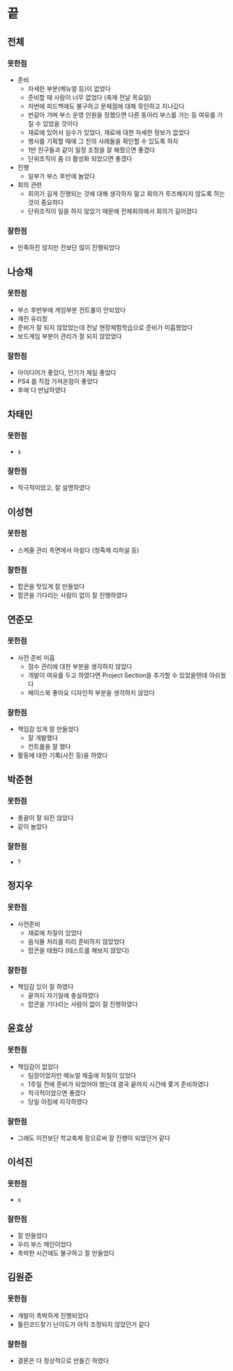 # 끝

## 전체

### 못한점
- 준비
  - 자세한 부분(메뉴얼 등)이 없었다
  - 준비할 때 사람이 너무 없었다 (축제 전날 목요일)
  - 저번에 피드백에도 불구하고 문제점에 대해 묵인하고 지나갔다
  - 번갈아 가며 부스 운영 인원을 정했으면 다른 동아리 부스를 가는 등 여유를 가질 수 있었을 것이다
  - 재료에 있어서 실수가 있었다, 재료에 대한 자세한 정보가 없었다
  - 행사를 기획할 때에 그 전의 사례들을 확인할 수 있도록 하자
  - 1반 친구들과 같이 일정 조정을 잘 해줬으면 좋겠다
  - 단위조직이 좀 더 활성화 되었으면 좋겠다
- 진행
  - 일부가 부스 후반에 놀았다
- 회의 관련
  - 회의가 길게 진행되는 것에 대해 생각하지 말고 회의가 루즈해지지 않도록 하는것이 중요하다
  - 단위조직이 일을 하지 않았기 때문에 전체회의에서 회의가 길어졌다

### 잘한점
- 만족하진 않지만 전보단 많이 진행되었다

## 나승채

### 못한점
- 부스 후반부에 게임부분 컨트롤이 안되었다
- 깨진 유리창
- 준비가 잘 되지 않았었는데 전날 현장체험학습으로 준비가 미흡했었다
- 보드게임 부분이 관리가 잘 되지 않았었다

### 잘한점
- 아이디어가 좋았다, 인기가 제일 좋았다
- PS4 를 직접 가져온점이 좋았다
- 후에 다 반납하였다

## 차태민

### 못한점
- x

### 잘한점
- 적극적이었고, 잘 설명하였다

## 이성현

### 못한점
- 스케줄 관리 측면에서 아쉽다 (청죽제 리허설 등)

### 잘한점
- 팝콘을 맛있게 잘 만들었다
- 팝콘을 기다리는 사람이 없이 잘 진행하였다

## 연준모

### 못한점
- 사전 준비 미흡
  - 점수 관리에 대한 부분을 생각하지 않았다
  - 개발이 여유를 두고 하였다면 Project Section을 추가할 수 있었을텐데 아쉬웠다
  - 페이스북 좋아요 디자인적 부분을 생각하지 않았다

### 잘한점
- 책임감 있게 잘 만들었다
  - 잘 개발했다
  - 컨트롤을 잘 했다
- 활동에 대한 기록(사진 등)을 하였다

## 박준현

### 못한점
- 총괄이 잘 되진 않았다
- 같이 놀았다

### 잘한점
- ?

## 정지우

### 못한점
- 사전준비
  - 재료에 차질이 있었다
  - 음식물 처리를 미리 준비하지 않았었다
  - 팝콘을 태웠다 (테스트를 해보지 않았다)

### 잘한점
- 책임감 있이 잘 하였다
  - 끝까지 자기일에 충실하였다
  - 팝콘을 기다리는 사람이 없이 잘 진행하였다

## 윤효상

### 못한점
- 책임감이 없었다
  - 팀장이었지만 메뉴얼 제출에 차질이 있었다
  - 1주일 전에 준비가 되었어야 했는데 결국 끝까지 시간에 쫓겨 준비하였다
  - 적극적이었으면 좋겠다
  - 당일 아침에 지각하였다

### 잘한점
- 그래도 이전보단 학교축제 장으로써 잘 진행이 되었던거 같다

## 이석진

### 못한점
- x

### 잘한점
- 잘 만들었다
- 우리 부스 메인이었다
- 촉박한 시간에도 불구하고 잘 만들었다

## 김원준

### 못한점
- 개발이 촉박하게 진행되었다
- 틀린코드찾기 난이도가 아직 조정되지 않았던거 같다

### 잘한점
- 결론은 다 정상적으로 만들긴 하였다
